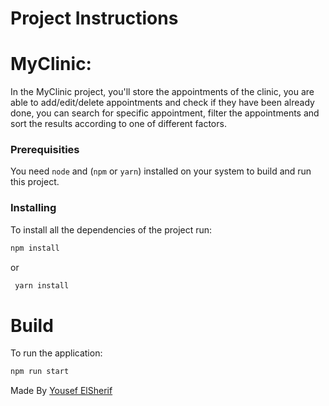 # Project Instructions

# MyClinic:

In the MyClinic project, you'll store the appointments of the clinic, you are able to add/edit/delete appointments and check if they have been already done, you can search for specific appointment, filter the appointments and sort the results according to one of different factors.

### Prerequisities

You need `node` and (`npm` or `yarn`) installed on your system to build and run this project.

### Installing

To install all the dependencies of the project run:

```bash
npm install
```

or

```bash
 yarn install
```

# Build

To run the application:

```bash
npm run start
```

Made By [Yousef ElSherif](https://www.linkedin.com/in/youssef-mohamed-b3300b1b7/)
